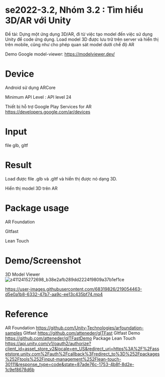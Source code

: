 # se2022-3.2, Nhóm 3.2 : Tìm hiểu 3D/AR với Unity

Đề tài: Dựng một ứng dụng 3D/AR, đi từ việc tạo model đến việc sử dụng Unity để code ứng dụng. Load model 3D được lưu trữ trên server và hiển thị trên mobile, cũng như cho phép quan sát model dưới chế độ AR

Demo Google model-viewer: https://modelviewer.dev/

# Device

Android sử dụng ARCore

Minimum API Level : API level 24

Thiết bị hỗ trợ Google Play Services for AR https://developers.google.com/ar/devices

# Input

file glb, gltf

# Result

Load được file .glb và .gltf và hiển thị được nó dạng 3D.

Hiển thị model 3D trên AR

# Package usage

AR Foundation

Gltfast

Lean Touch

# Demo/Screenshot

3D Model Viewer
![z4112415272698_b38e2afb289dd2224f9809a37b1ef1ce](https://user-images.githubusercontent.com/68319826/219054229-46124c61-97fb-4e15-aa7c-6efa6e941b5b.jpg)

https://user-images.githubusercontent.com/68319826/219054463-d5e0a1b8-6332-47b7-aa9c-ee13c435bf74.mp4

# Reference

AR Foundation
https://github.com/Unity-Technologies/arfoundation-samples
Gltfast
https://github.com/atteneder/glTFast
Gltfast Demo
https://github.com/atteneder/glTFastDemo
Package Lean Touch
https://api.unity.com/v1/oauth2/authorize?client_id=asset_store_v2&locale=en_US&redirect_uri=https%3A%2F%2Fassetstore.unity.com%2Fauth%2Fcallback%3Fredirect_to%3D%252Fpackages%252Ftools%252Finput-management%252Flean-touch-30111&response_type=code&state=87ade76c-1753-4b8f-8d2e-1c9ef8678d6b
